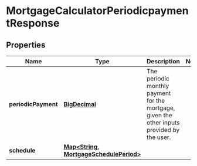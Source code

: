 
# MortgageCalculatorPeriodicpaymentResponse

## Properties
Name | Type | Description | Notes
------------ | ------------- | ------------- | -------------
**periodicPayment** | [**BigDecimal**](BigDecimal.md) | The periodic monthly payment for the mortgage, given the other inputs provided by the user. | 
**schedule** | [**Map&lt;String, MortgageSchedulePeriod&gt;**](MortgageSchedulePeriod.md) |  | 




